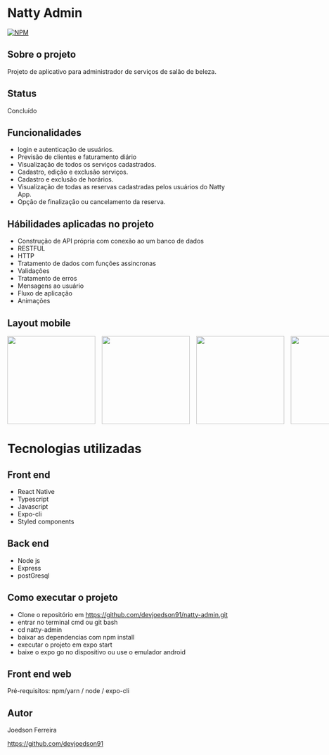 # Natty Admin
[![NPM](https://img.shields.io/npm/l/react)](https://github.com/devsuperior/sds1-wmazoni/blob/master/LICENSE) 

## Sobre o projeto

Projeto de aplicativo para administrador de serviços de salão de beleza.

## Status

Concluído

## Funcionalidades

- login e autenticação de usuários.
- Previsão de clientes e faturamento diário
- Visualização de todos os serviços cadastrados.
- Cadastro, edição e exclusão serviços.
- Cadastro e exclusão de horários.
- Visualização de todas as reservas cadastradas pelos usuários do Natty App.
- Opção de finalização ou cancelamento da reserva.

## Hábilidades aplicadas no projeto

- Construção de API própria com conexão ao um banco de dados
- RESTFUL
- HTTP
- Tratamento de dados com funções assincronas
- Validações
- Tratamento de erros
- Mensagens ao usuário
- Fluxo de aplicação
- Animações

## Layout mobile

<div style="display: flex; gap: 15px;">
   <img src="https://github.com/devjoedson91/easyservices-api/blob/main/tmp/login.jpg" width="200" />
   <img src="https://github.com/devjoedson91/easyservices-api/blob/main/tmp/dashboard-admin.jpg" width="200" />
   <img src="https://github.com/devjoedson91/easyservices-api/blob/main/tmp/reservations.jpg" width="200" />
   <img src="https://github.com/devjoedson91/easyservices-api/blob/main/tmp/services-admin.jpg" width="200" />
   <img src="https://github.com/devjoedson91/easyservices-api/blob/main/tmp/editservice.jpg" width="200" />
   <img src="https://github.com/devjoedson91/easyservices-api/blob/main/tmp/schedule.jpg" width="200" />
</div>

# Tecnologias utilizadas
## Front end
- React Native
- Typescript
- Javascript
- Expo-cli
- Styled components

## Back end
- Node js
- Express
- postGresql

## Como executar o projeto

- Clone o repositório em https://github.com/devjoedson91/natty-admin.git
- entrar no terminal cmd ou git bash
- cd natty-admin
- baixar as dependencias com npm install
- executar o projeto em expo start
- baixe o expo go no dispositivo ou use o emulador android

## Front end web
Pré-requisitos: npm/yarn / node / expo-cli

## Autor

Joedson Ferreira

https://github.com/devjoedson91
 
 
 
 
